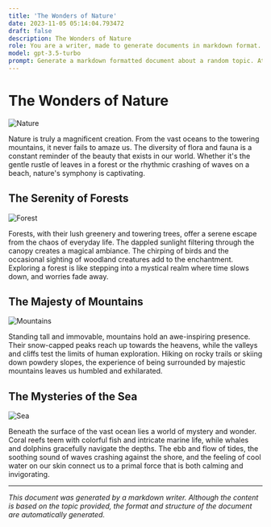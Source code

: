 ```yaml
---
title: 'The Wonders of Nature'
date: 2023-11-05 05:14:04.793472
draft: false
description: The Wonders of Nature
role: You are a writer, made to generate documents in markdown format. It is very important that all of the documents you generate are in valid markdown format.
model: gpt-3.5-turbo
prompt: Generate a markdown formatted document about a random topic. At the bottom, include a disclaimer explaining that the document was generated by you. The first line of the document should be the title. Make sure that the entire document is in proper markdown format, using a mix of various tags to make the document visually appealing.
---
```


# The Wonders of Nature

![Nature](https://images.pexels.com/photos/414171/pexels-photo-414171.jpeg?auto=compress&cs=tinysrgb&dpr=2&h=750&w=1260)

Nature is truly a magnificent creation. From the vast oceans to the towering mountains, it never fails to amaze us. The diversity of flora and fauna is a constant reminder of the beauty that exists in our world. Whether it's the gentle rustle of leaves in a forest or the rhythmic crashing of waves on a beach, nature's symphony is captivating.

## The Serenity of Forests

![Forest](https://images.pexels.com/photos/1738084/pexels-photo-1738084.jpeg?auto=compress&cs=tinysrgb&dpr=2&h=750&w=1260)

Forests, with their lush greenery and towering trees, offer a serene escape from the chaos of everyday life. The dappled sunlight filtering through the canopy creates a magical ambiance. The chirping of birds and the occasional sighting of woodland creatures add to the enchantment. Exploring a forest is like stepping into a mystical realm where time slows down, and worries fade away.

## The Majesty of Mountains

![Mountains](https://images.pexels.com/photos/1054198/pexels-photo-1054198.jpeg?auto=compress&cs=tinysrgb&dpr=2&h=750&w=1260)

Standing tall and immovable, mountains hold an awe-inspiring presence. Their snow-capped peaks reach up towards the heavens, while the valleys and cliffs test the limits of human exploration. Hiking on rocky trails or skiing down powdery slopes, the experience of being surrounded by majestic mountains leaves us humbled and exhilarated.

## The Mysteries of the Sea

![Sea](https://images.pexels.com/photos/55864/nature-aqua-marine-underwater-55864.jpeg?auto=compress&cs=tinysrgb&dpr=2&h=750&w=1260)

Beneath the surface of the vast ocean lies a world of mystery and wonder. Coral reefs teem with colorful fish and intricate marine life, while whales and dolphins gracefully navigate the depths. The ebb and flow of tides, the soothing sound of waves crashing against the shore, and the feeling of cool water on our skin connect us to a primal force that is both calming and invigorating.

---

*This document was generated by a markdown writer. Although the content is based on the topic provided, the format and structure of the document are automatically generated.*